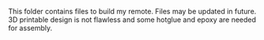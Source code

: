 This folder contains files to build my remote. Files may be updated in future.
3D printable design is not flawless and some hotglue and epoxy are needed for assembly.
